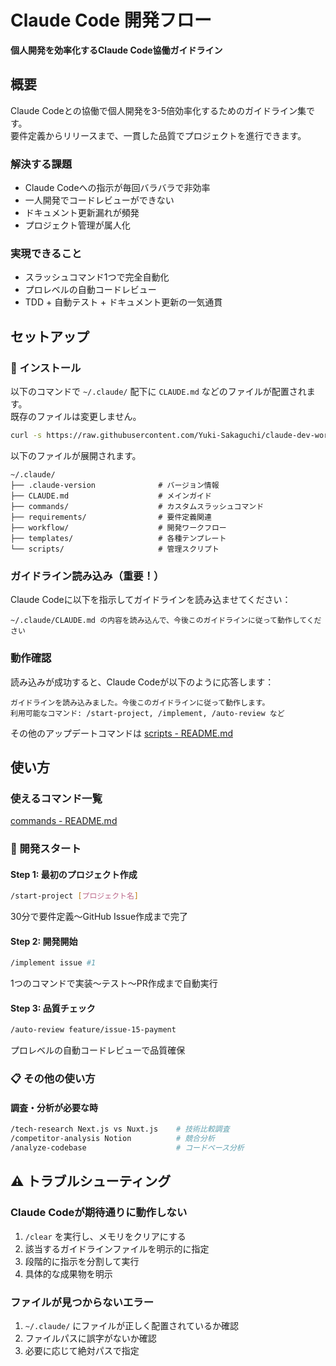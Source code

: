 # Claude Code 開発フロー

**個人開発を効率化するClaude Code協働ガイドライン**

## 概要

Claude Codeとの協働で個人開発を3-5倍効率化するためのガイドライン集です。  
要件定義からリリースまで、一貫した品質でプロジェクトを進行できます。

### 解決する課題
- Claude Codeへの指示が毎回バラバラで非効率
- 一人開発でコードレビューができない
- ドキュメント更新漏れが頻発
- プロジェクト管理が属人化

### 実現できること
- スラッシュコマンド1つで完全自動化
- プロレベルの自動コードレビュー
- TDD + 自動テスト + ドキュメント更新の一気通貫

## セットアップ

### 🚀 インストール

以下のコマンドで `~/.claude/` 配下に `CLAUDE.md` などのファイルが配置されます。  
既存のファイルは変更しません。  

```bash
curl -s https://raw.githubusercontent.com/Yuki-Sakaguchi/claude-dev-workflow/main/scripts/install.sh | bash
```

以下のファイルが展開されます。

```
~/.claude/
├── .claude-version              # バージョン情報
├── CLAUDE.md                    # メインガイド
├── commands/                    # カスタムスラッシュコマンド
├── requirements/                # 要件定義関連
├── workflow/                    # 開発ワークフロー
├── templates/                   # 各種テンプレート
└── scripts/                     # 管理スクリプト
```

### ガイドライン読み込み（重要！）
Claude Codeに以下を指示してガイドラインを読み込ませてください：
```
~/.claude/CLAUDE.md の内容を読み込んで、今後このガイドラインに従って動作してください
```

### 動作確認
読み込みが成功すると、Claude Codeが以下のように応答します：
```
ガイドラインを読み込みました。今後このガイドラインに従って動作します。
利用可能なコマンド: /start-project, /implement, /auto-review など
```

その他のアップデートコマンドは [scripts - README.md](scripts/README.md)

## 使い方

###  使えるコマンド一覧
[commands - README.md](commands/README.md)

### 🚀 開発スタート

#### Step 1: 最初のプロジェクト作成
```bash
/start-project [プロジェクト名]
```
30分で要件定義〜GitHub Issue作成まで完了

#### Step 2: 開発開始
```bash
/implement issue #1
```
1つのコマンドで実装〜テスト〜PR作成まで自動実行

#### Step 3: 品質チェック
```bash
/auto-review feature/issue-15-payment
```
プロレベルの自動コードレビューで品質確保

### 📋 その他の使い方

#### 調査・分析が必要な時
```bash
/tech-research Next.js vs Nuxt.js    # 技術比較調査
/competitor-analysis Notion          # 競合分析
/analyze-codebase                    # コードベース分析
```

## ⚠️ トラブルシューティング

### Claude Codeが期待通りに動作しない
1. `/clear` を実行し、メモリをクリアにする
2. 該当するガイドラインファイルを明示的に指定
3. 段階的に指示を分割して実行
4. 具体的な成果物を明示

### ファイルが見つからないエラー
1. `~/.claude/` にファイルが正しく配置されているか確認
2. ファイルパスに誤字がないか確認
3. 必要に応じて絶対パスで指定
